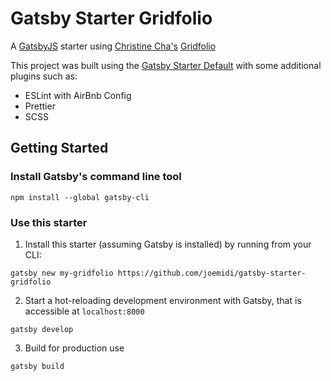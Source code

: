 # Gatsby Starter Gridfolio
A [GatsbyJS](https://www.gatsbyjs.org) starter using [Christine Cha's](https://christinecha.com/) [Gridfolio](http://christinecha.github.io/gridfolio/)

This project was built using the [Gatsby Starter Default](https://github.com/gatsbyjs/gatsby-starter-default) with some additional plugins such as:
* ESLint with AirBnb Config
* Prettier
* SCSS

## Getting Started

### Install Gatsby's command line tool
```
npm install --global gatsby-cli
```

### Use this starter

1. Install this starter (assuming Gatsby is installed) by running from your CLI:
```
gatsby new my-gridfolio https://github.com/joemidi/gatsby-starter-gridfolio
```

2. Start a hot-reloading development environment with Gatsby, that is accessible at `localhost:8000`
```
gatsby develop
```

3. Build for production use
```
gatsby build
```
